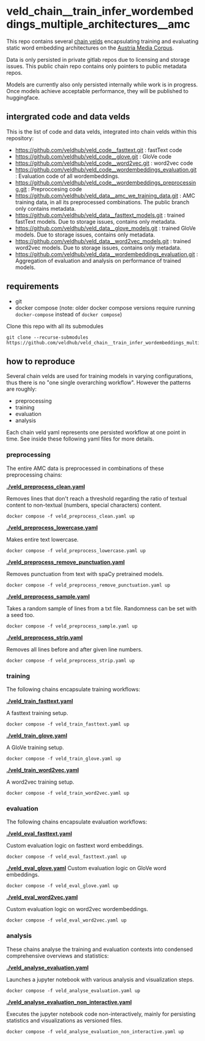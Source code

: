 # veld_chain__train_infer_wordembeddings_multiple_architectures__amc

This repo contains several [chain velds](https://zenodo.org/records/13322913) encapsulating 
training and evaluating static word embedding architectures on the 
[Austria Media Corpus](https://amc.acdh.oeaw.ac.at/).

Data is only persisted in private gitlab repos due to licensing and storage issues. This public
chain repo contains only pointers to public metadata repos.

Models are currently also only persisted internally while work is in progress. Once models achieve
acceptable performance, they will be published to huggingface.

## intergrated code and data velds

This is the list of code and data velds, integrated into chain velds within this repository:

- https://github.com/veldhub/veld_code__fasttext.git : fastText code
- https://github.com/veldhub/veld_code__glove.git : GloVe code
- https://github.com/veldhub/veld_code__word2vec.git : word2vec code
- https://github.com/veldhub/veld_code__wordembeddings_evaluation.git : Evaluation code of all 
  wordembeddings.
- https://github.com/veldhub/veld_code__wordembeddings_preprocessing.git : Preproccesing code
- https://github.com/veldhub/veld_data__amc_we_training_data.git : AMC training data, in all its
  preprocessed combinations. The public branch only contains metadata.
- https://github.com/veldhub/veld_data__fasttext_models.git : trained fastText models. Due to
  storage issues, contains only metadata. 
- https://github.com/veldhub/veld_data__glove_models.git : trained GloVe models. Due to
  storage issues, contains only metadata. 
- https://github.com/veldhub/veld_data__word2vec_models.git : trained word2vec models. Due to
  storage issues, contains only metadata. 
- https://github.com/veldhub/veld_data__wordembeddings_evaluation.git : Aggregation of evaluation
  and analysis on performance of trained models.

## requirements

- git
- docker compose (note: older docker compose versions require running `docker-compose` instead of 
  `docker compose`)

Clone this repo with all its submodules
```
git clone --recurse-submodules https://github.com/veldhub/veld_chain__train_infer_wordembeddings_multiple_architectures__amc.git
```

## how to reproduce

Several chain velds are used for training models in varying configurations, thus there is no "one 
single overarching workflow". However the patterns are roughly:

- preprocessing
- training
- evaluation
- analysis

Each chain veld yaml represents one persisted workflow at one point in time. See inside these
following yaml files for more details.

### preprocessing

The entire AMC data is preprocessed in combinations of these preprocessing chains:

**[./veld_preprocess_clean.yaml](./veld_preprocess_clean.yaml)**

Removes lines that don't reach a threshold regarding the ratio of textual content to non-textual
(numbers, special characters) content.

```
docker compose -f veld_preprocess_clean.yaml up
```

**[./veld_preprocess_lowercase.yaml](./veld_preprocess_lowercase.yaml)**

Makes entire text lowercase.

```
docker compose -f veld_preprocess_lowercase.yaml up
```

**[./veld_preprocess_remove_punctuation.yaml](./veld_preprocess_remove_punctuation.yaml)**

Removes punctuation from text with spaCy pretrained models.

```
docker compose -f veld_preprocess_remove_punctuation.yaml up
```

**[./veld_preprocess_sample.yaml](./veld_preprocess_sample.yaml)**

Takes a random sample of lines from a txt file. Randomness can be set with a seed too.

```
docker compose -f veld_preprocess_sample.yaml up
```

**[./veld_preprocess_strip.yaml](./veld_preprocess_strip.yaml)**

Removes all lines before and after given line numbers.

```
docker compose -f veld_preprocess_strip.yaml up
```

### training

The following chains encapsulate training workflows:

**[./veld_train_fasttext.yaml](./veld_train_fasttext.yaml)**

A fasttext training setup.

```
docker compose -f veld_train_fasttext.yaml up
```

**[./veld_train_glove.yaml](./veld_train_glove.yaml)**

A GloVe training setup.

```
docker compose -f veld_train_glove.yaml up
```

**[./veld_train_word2vec.yaml](./veld_train_word2vec.yaml)**

A word2vec training setup.

```
docker compose -f veld_train_word2vec.yaml up
```

### evaluation

The following chains encapsulate evaluation workflows:

**[./veld_eval_fasttext.yaml](./veld_eval_fasttext.yaml)**

Custom evaluation logic on fasttext word embeddings.

```
docker compose -f veld_eval_fasttext.yaml up
```

**[./veld_eval_glove.yaml](./veld_eval_glove.yaml)**
Custom evaluation logic on GloVe word embeddings.

```
docker compose -f veld_eval_glove.yaml up
```

**[./veld_eval_word2vec.yaml](./veld_eval_word2vec.yaml)**

Custom evaluation logic on word2vec wordembeddings.

```
docker compose -f veld_eval_word2vec.yaml up
```

### analysis

These chains analyse the training and evaluation contexts into condensed comprehensive overviews 
and statistics:

**[./veld_analyse_evaluation.yaml](./veld_analyse_evaluation.yaml)**

Launches a jupyter notebook with various analysis and visualization steps.

```
docker compose -f veld_analyse_evaluation.yaml up
```

**[./veld_analyse_evaluation_non_interactive.yaml](./veld_analyse_evaluation_non_interactive.yaml)**

Executes the jupyter notebook code non-interactively, mainly for persisting statistics and 
visualizations as versioned files.

```
docker compose -f veld_analyse_evaluation_non_interactive.yaml up
```

